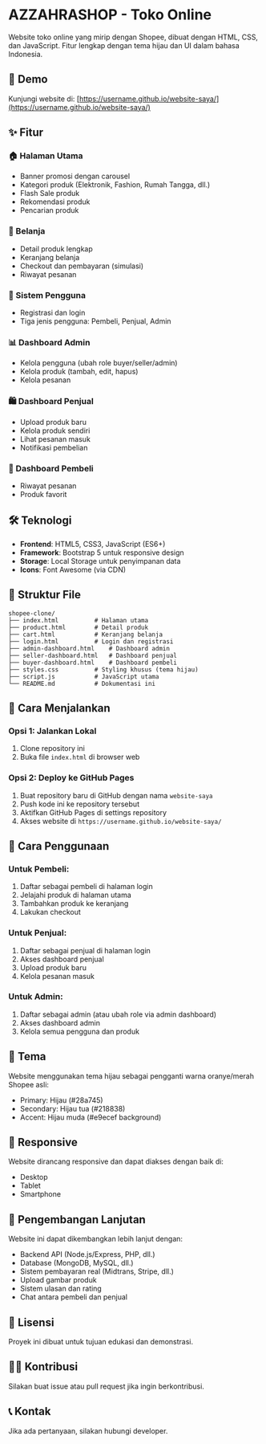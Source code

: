 # AZZAHRASHOP - Toko Online

Website toko online yang mirip dengan Shopee, dibuat dengan HTML, CSS, dan JavaScript. Fitur lengkap dengan tema hijau dan UI dalam bahasa Indonesia.

## 🚀 Demo

Kunjungi website di: [https://username.github.io/website-saya/](https://username.github.io/website-saya/)

## ✨ Fitur

### 🏠 Halaman Utama
- Banner promosi dengan carousel
- Kategori produk (Elektronik, Fashion, Rumah Tangga, dll.)
- Flash Sale produk
- Rekomendasi produk
- Pencarian produk

### 🛒 Belanja
- Detail produk lengkap
- Keranjang belanja
- Checkout dan pembayaran (simulasi)
- Riwayat pesanan

### 👥 Sistem Pengguna
- Registrasi dan login
- Tiga jenis pengguna: Pembeli, Penjual, Admin

### 📊 Dashboard Admin
- Kelola pengguna (ubah role buyer/seller/admin)
- Kelola produk (tambah, edit, hapus)
- Kelola pesanan

### 🛍️ Dashboard Penjual
- Upload produk baru
- Kelola produk sendiri
- Lihat pesanan masuk
- Notifikasi pembelian

### 🛒 Dashboard Pembeli
- Riwayat pesanan
- Produk favorit

## 🛠️ Teknologi

- **Frontend**: HTML5, CSS3, JavaScript (ES6+)
- **Framework**: Bootstrap 5 untuk responsive design
- **Storage**: Local Storage untuk penyimpanan data
- **Icons**: Font Awesome (via CDN)

## 📁 Struktur File

```
shopee-clone/
├── index.html          # Halaman utama
├── product.html        # Detail produk
├── cart.html           # Keranjang belanja
├── login.html          # Login dan registrasi
├── admin-dashboard.html    # Dashboard admin
├── seller-dashboard.html   # Dashboard penjual
├── buyer-dashboard.html    # Dashboard pembeli
├── styles.css          # Styling khusus (tema hijau)
├── script.js           # JavaScript utama
└── README.md           # Dokumentasi ini
```

## 🚀 Cara Menjalankan

### Opsi 1: Jalankan Lokal
1. Clone repository ini
2. Buka file `index.html` di browser web

### Opsi 2: Deploy ke GitHub Pages
1. Buat repository baru di GitHub dengan nama `website-saya`
2. Push kode ini ke repository tersebut
3. Aktifkan GitHub Pages di settings repository
4. Akses website di `https://username.github.io/website-saya/`

## 📝 Cara Penggunaan

### Untuk Pembeli:
1. Daftar sebagai pembeli di halaman login
2. Jelajahi produk di halaman utama
3. Tambahkan produk ke keranjang
4. Lakukan checkout

### Untuk Penjual:
1. Daftar sebagai penjual di halaman login
2. Akses dashboard penjual
3. Upload produk baru
4. Kelola pesanan masuk

### Untuk Admin:
1. Daftar sebagai admin (atau ubah role via admin dashboard)
2. Akses dashboard admin
3. Kelola semua pengguna dan produk

## 🎨 Tema

Website menggunakan tema hijau sebagai pengganti warna oranye/merah Shopee asli:
- Primary: Hijau (#28a745)
- Secondary: Hijau tua (#218838)
- Accent: Hijau muda (#e9ecef background)

## 📱 Responsive

Website dirancang responsive dan dapat diakses dengan baik di:
- Desktop
- Tablet
- Smartphone

## 🔧 Pengembangan Lanjutan

Website ini dapat dikembangkan lebih lanjut dengan:
- Backend API (Node.js/Express, PHP, dll.)
- Database (MongoDB, MySQL, dll.)
- Sistem pembayaran real (Midtrans, Stripe, dll.)
- Upload gambar produk
- Sistem ulasan dan rating
- Chat antara pembeli dan penjual

## 📄 Lisensi

Proyek ini dibuat untuk tujuan edukasi dan demonstrasi.

## 👨‍💻 Kontribusi

Silakan buat issue atau pull request jika ingin berkontribusi.

## 📞 Kontak

Jika ada pertanyaan, silakan hubungi developer.
